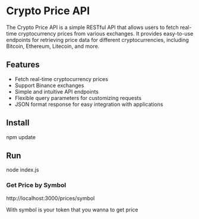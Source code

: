 # Crypto Price API

The Crypto Price API is a simple RESTful API that allows users to fetch real-time cryptocurrency prices from various exchanges. It provides easy-to-use endpoints for retrieving price data for different cryptocurrencies, including Bitcoin, Ethereum, Litecoin, and more.

## Features

- Fetch real-time cryptocurrency prices
- Support Binance exchanges
- Simple and intuitive API endpoints
- Flexible query parameters for customizing requests
- JSON format response for easy integration with applications

## Install
npm update

## Run
node index.js

### Get Price by Symbol
http://localhost:3000/prices/symbol

With symbol is your token that you wanna to get price